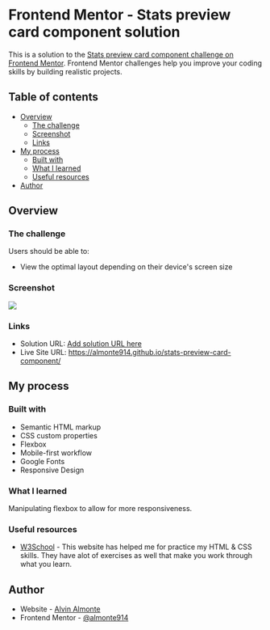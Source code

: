 # Frontend Mentor - Stats preview card component solution

This is a solution to the [Stats preview card component challenge on Frontend Mentor](https://www.frontendmentor.io/challenges/stats-preview-card-component-8JqbgoU62). Frontend Mentor challenges help you improve your coding skills by building realistic projects. 

## Table of contents

- [Overview](#overview)
  - [The challenge](#the-challenge)
  - [Screenshot](#screenshot)
  - [Links](#links)
- [My process](#my-process)
  - [Built with](#built-with)
  - [What I learned](#what-i-learned)
  - [Useful resources](#useful-resources)
- [Author](#author)

## Overview

### The challenge

Users should be able to:

- View the optimal layout depending on their device's screen size

### Screenshot

![](./spcmobile.jpg)

### Links

- Solution URL: [Add solution URL here](https://your-solution-url.com)
- Live Site URL: https://almonte914.github.io/stats-preview-card-component/

## My process

### Built with

- Semantic HTML markup
- CSS custom properties
- Flexbox
- Mobile-first workflow
- Google Fonts
- Responsive Design

### What I learned

Manipulating flexbox to allow for more responsiveness.

### Useful resources

- [W3School](https://www.w3schools.com) - This website has helped me for practice my HTML & CSS skills. They have alot of exercises as well that make you work through what you learn.


## Author

- Website - [Alvin Almonte](https://https://almonte914.github.io/bresume/)
- Frontend Mentor - [@almonte914](https://www.frontendmentor.io/profile/almonte914)


